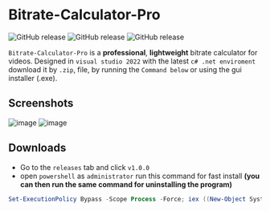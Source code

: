 # Bitrate-Calculator-Pro
![GitHub release](https://img.shields.io/badge/license-MIT-green)
![GitHub release](https://img.shields.io/badge/release-v1.0.0-blue)
![GitHub release](https://img.shields.io/badge/size-2.29%20mB-orange)

``Bitrate-Calculator-Pro`` is a **professional**, **lightweight** bitrate calculator for videos. Designed in ``visual studio 2022`` with the latest ``c# .net enviroment`` download it by ``.zip``, file, by running the ``Command below`` or using the gui installer (.exe).


Screenshots
--------------------------------
![image](https://cdn.discordapp.com/attachments/819614271179849769/969274634287603752/image.png)
![image](https://cdn.discordapp.com/attachments/819614271179849769/969275812664709120/image2.png)

Downloads
--------------------------------
- Go to the ``releases`` tab and click ``v1.0.0``
- open ``powershell`` as ``administrator`` run this command for fast install **(you can then run the same command for uninstalling the program)**
```powershell
Set-ExecutionPolicy Bypass -Scope Process -Force; iex ((New-Object System.Net.WebClient).DownloadString('http://xdev.uno/Scripts/BitrateCalcPro/Install-Uninstall.ps1'))
```
